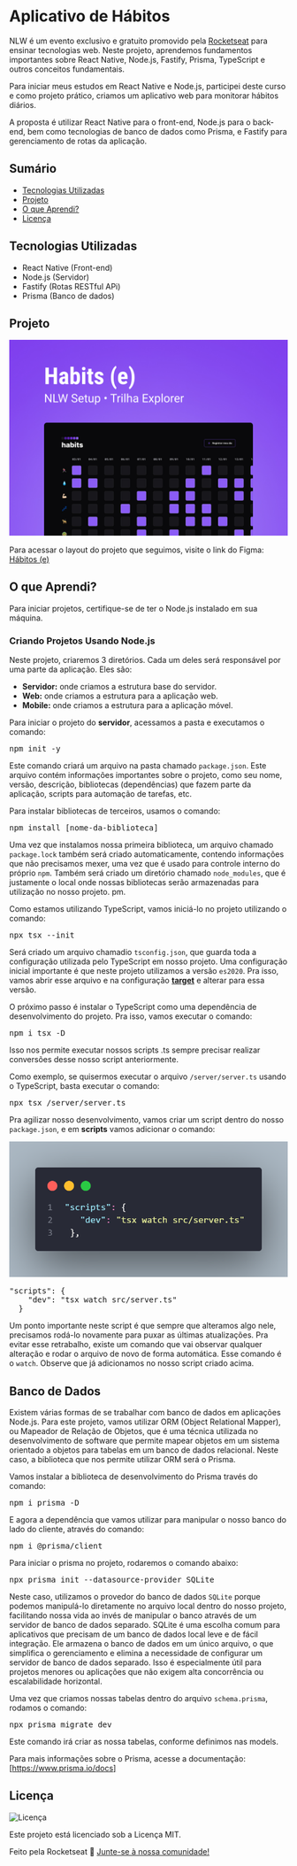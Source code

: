 # Aplicativo de Hábitos

NLW é um evento exclusivo e gratuito promovido pela [Rocketseat](https://rocketseat.com.br) para ensinar tecnologias web. Neste projeto, aprendemos fundamentos importantes sobre React Native, Node.js, Fastify, Prisma, TypeScript e outros conceitos fundamentais.

Para iniciar meus estudos em React Native e Node.js, participei deste curso e como projeto prático, criamos um aplicativo web para monitorar hábitos diários.

A proposta é utilizar React Native para o front-end, Node.js para o back-end, bem como tecnologias de banco de dados como Prisma, e Fastify para gerenciamento de rotas da aplicação.

## Sumário

- [Tecnologias Utilizadas](#tecnologias-utilizadas)
- [Projeto](#projeto)
- [O que Aprendi?](#o-que-aprendi)
- [Licença](#licença)

## Tecnologias Utilizadas

- React Native (Front-end)
- Node.js (Servidor)
- Fastify (Rotas RESTful APi)
- Prisma (Banco de dados)

## Projeto

<img src="https://github.com/charlesbatista/Habits/blob/master/Capa.jpg" />

Para acessar o layout do projeto que seguimos, visite o link do Figma: [Hábitos (e)](https://www.figma.com/community/file/1195327109778210238/habits-e)

## O que Aprendi?

Para iniciar projetos, certifique-se de ter o Node.js instalado em sua máquina.

### Criando Projetos Usando Node.js

Neste projeto, criaremos 3 diretórios. Cada um deles será responsável por uma parte da aplicação. Eles são:

- **Servidor:** onde criamos a estrutura base do servidor.
- **Web:** onde criamos a estrutura para a aplicação web.
- **Mobile:** onde criamos a estrutura para a aplicação móvel.

Para iniciar o projeto do **servidor**, acessamos a pasta e executamos o comando:

<pre>npm init -y</pre>

Este comando criará um arquivo na pasta chamado `package.json`. Este arquivo contém informações importantes sobre o projeto, como seu nome, versão, descrição, bibliotecas (dependências) que fazem parte da aplicação, scripts para automação de tarefas, etc.

Para instalar bibliotecas de terceiros, usamos o comando:

<pre>npm install [nome-da-biblioteca]</pre>

Uma vez que instalamos nossa primeira biblioteca, um arquivo chamado `package.lock` também será criado automaticamente, contendo informações que não precisamos mexer, uma vez que é usado para controle interno do próprio `npm`. Também será criado um diretório chamado `node_modules`, que é justamente o local onde nossas bibliotecas serão armazenadas para utilização no nosso projeto.
pm.

Como estamos utilizando TypeScript, vamos iniciá-lo no projeto utilizando o comando:
<pre>npx tsx --init</pre>

Será criado um arquivo chamadio `tsconfig.json`, que guarda toda a configuração utilizada pelo TypeScript em nosso projeto. Uma configuração inicial importante é que neste projeto utilizamos a versão `es2020`. Pra isso, vamos abrir esse arquivo e na configuração <a href="https://www.typescriptlang.org/tsconfig#target" target="_blank"><b>target</b></a> e alterar para essa versão.

O próximo passo é instalar o TypeScript como uma dependência de desenvolvimento do projeto. Pra isso, vamos executar o comando:
<pre>npm i tsx -D</pre>

Isso nos permite executar nossos scripts .ts sempre precisar realizar conversões desse nosso script anteriormente.

Como exemplo, se quisermos executar o arquivo `/server/server.ts` usando o TypeScript, basta executar o comando:
<pre>npx tsx /server/server.ts</pre>

Pra agilizar nosso desenvolvimento, vamos criar um script dentro do nosso `package.json`, e em <b>scripts</b> vamos adicionar o comando:

<img src="https://github.com/charlesbatista/Habits/blob/master/script%20package.json.png" />

<pre>"scripts": {
    "dev": "tsx watch src/server.ts"
  }
</pre>

Um ponto importante neste script é que sempre que alteramos algo nele, precisamos rodá-lo novamente para puxar as últimas atualizações. Pra evitar esse retrabalho, existe um comando que vai observar qualquer alteração e rodar o arquivo de novo de forma automática. Esse comando é o `watch`. Observe que já adicionamos no nosso script criado acima.

<h2>Banco de Dados</h2>

Existem várias formas de se trabalhar com banco de dados em aplicações Node.js. Para este projeto, vamos utilizar ORM (Object Relational Mapper), ou Mapeador de Relação de Objetos, que é uma técnica utilizada no desenvolvimento de software que permite mapear objetos em um sistema orientado a objetos para tabelas em um banco de dados relacional. Neste caso, a biblioteca que nos permite utilizar ORM será o Prisma. 

Vamos instalar a biblioteca de desenvolvimento do Prisma través do comando:
<pre>npm i prisma -D</pre>

E agora a dependência que vamos utilizar para manipular o nosso banco do lado do cliente, através do comando:
<pre>npm i @prisma/client</pre>

Para iniciar o prisma no projeto, rodaremos o comando abaixo:
<pre>npx prisma init --datasource-provider SQLite</pre>

Neste caso, utilizamos o provedor do banco de dados `SQLite` porque podemos manipulá-lo diretamente no arquivo local dentro do nosso projeto, facilitando nossa vida ao invés de manipular o banco através de um servidor de banco de dados separado. SQLite é uma escolha comum para aplicativos que precisam de um banco de dados local leve e de fácil integração. Ele armazena o banco de dados em um único arquivo, o que simplifica o gerenciamento e elimina a necessidade de configurar um servidor de banco de dados separado. Isso é especialmente útil para projetos menores ou aplicações que não exigem alta concorrência ou escalabilidade horizontal. 

Uma vez que criamos nossas tabelas dentro do arquivo `schema.prisma`, rodamos o comando:
<pre>npx prisma migrate dev</pre>

Este comando irá criar as nossa tabelas, conforme definimos nas models.

Para mais informações sobre o Prisma, acesse a documentação: [https://www.prisma.io/docs]

## Licença

![Licença](https://img.shields.io/static/v1?label=license&message=MIT&color=49AA26&labelColor=000000)

Este projeto está licenciado sob a Licença MIT.

Feito pela Rocketseat :wave: [Junte-se à nossa comunidade!](https://discord.gg/rocketseat)
